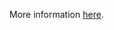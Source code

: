 More information [here](https://docs.prismacloud.io/en/enterprise-edition/policy-reference/aws-policies/aws-logging-policies/bc-aws-logging-12).
